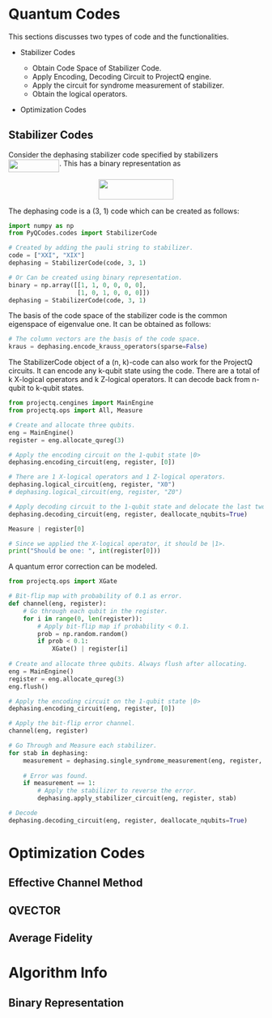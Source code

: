 Quantum Codes
=============

This sections discusses two types of code and the functionalities.

- Stabilizer Codes
    - Obtain Code Space of Stabilizer Code.
    - Apply Encoding, Decoding Circuit to ProjectQ engine.
    - Apply the circuit for syndrome measurement of stabilizer.
    - Obtain the logical operators.
 
- Optimization Codes



Stabilizer Codes
----------------
Consider the dephasing stabilizer code specified by stabilizers <img src="/PyQCodes/tex/8262843dee997d834b414d6884000f52.svg?invert_in_darkmode&sanitize=true" align=middle width=100.41090014999997pt height=24.65753399999998pt/>.
This has a binary representation as

<p align="center"><img src="/PyQCodes/tex/24ac7b84d61555d316287f5870ea4c76.svg?invert_in_darkmode&sanitize=true" align=middle width=148.85868194999998pt height=39.452455349999994pt/></p>

The dephasing code is a (3, 1) code which can be created as follows:
```python
import numpy as np
from PyQCodes.codes import StabilizerCode

# Created by adding the pauli string to stabilizer.
code = ["XXI", "XIX"]
dephasing = StabilizerCode(code, 3, 1)

# Or Can be created using binary representation.
binary = np.array([[1, 1, 0, 0, 0, 0],
                   [1, 0, 1, 0, 0, 0]])
dephasing = StabilizerCode(code, 3, 1)
```

The basis of the code space of the stabilizer code is the common eigenspace 
of eigenvalue one. It can be obtained as follows:
```python
# The column vectors are the basis of the code space.
kraus = dephasing.encode_krauss_operators(sparse=False)
```

The StabilizerCode object of a (n, k)-code can also work for the ProjectQ
circuits. 
It can encode any k-qubit state using the code.
There are a total of k X-logical operators and k Z-logical operators.
It can decode back from n-qubit to k-qubit states.
```python
from projectq.cengines import MainEngine
from projectq.ops import All, Measure

# Create and allocate three qubits.
eng = MainEngine()
register = eng.allocate_qureg(3)

# Apply the encoding circuit on the 1-qubit state |0>
dephasing.encoding_circuit(eng, register, [0])

# There are 1 X-logical operators and 1 Z-logical operators.
dephasing.logical_circuit(eng, register, "X0")
# dephasing.logical_circuit(eng, register, "Z0")

# Apply decoding circuit to the 1-qubit state and delocate the last two qubits.
dephasing.decoding_circuit(eng, register, deallocate_nqubits=True)

Measure | register[0]

# Since we applied the X-logical operator, it should be |1>.
print("Should be one: ", int(register[0]))
```

A quantum error correction can be modeled.
```python
from projectq.ops import XGate

# Bit-flip map with probability of 0.1 as error.
def channel(eng, register):
    # Go through each qubit in the register.
    for i in range(0, len(register)):
        # Apply bit-flip map if probability < 0.1.
        prob = np.random.random()
        if prob < 0.1:
            XGate() | register[i]
         
# Create and allocate three qubits. Always flush after allocating.
eng = MainEngine()
register = eng.allocate_qureg(3)
eng.flush()

# Apply the encoding circuit on the 1-qubit state |0>
dephasing.encoding_circuit(eng, register, [0])

# Apply the bit-flip error channel.
channel(eng, register)

# Go Through and Measure each stabilizer.
for stab in dephasing:
    measurement = dephasing.single_syndrome_measurement(eng, register, stab)
    
    # Error was found.
    if measurement == 1:
        # Apply the stabilizer to reverse the error.
        dephasing.apply_stabilizer_circuit(eng, register, stab)

# Decode 
dephasing.decoding_circuit(eng, register, deallocate_nqubits=True)
```


Optimization Codes
==================


Effective Channel Method
------------------------

QVECTOR
-------


Average Fidelity
----------------

Algorithm Info
==============
Binary Representation
---------------------


